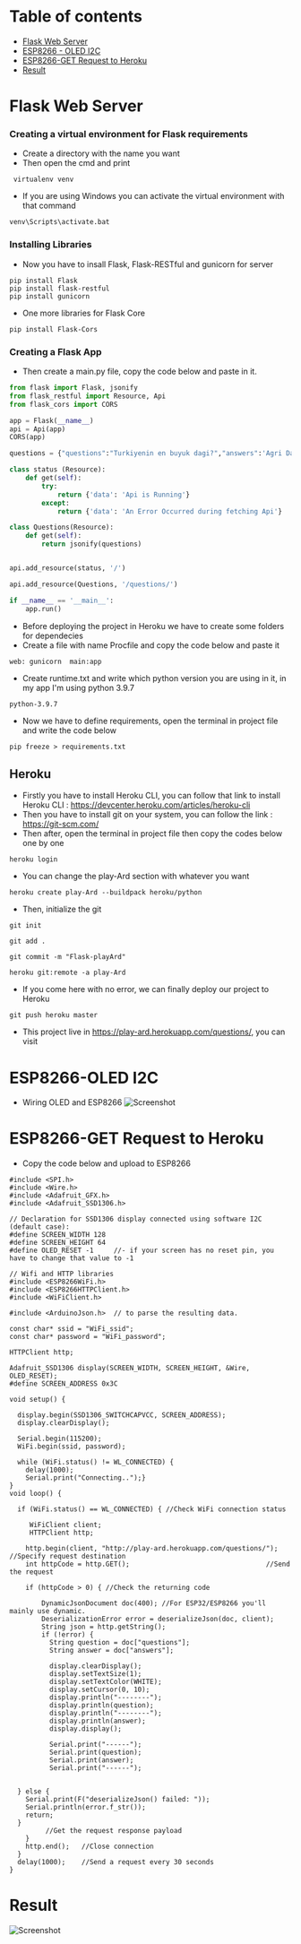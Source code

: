 # Table of contents

* [Flask Web Server](#flask-web-server)
* [ESP8266 - OLED I2C](#esp8266-oled-i2c)
* [ESP8266-GET Request to Heroku](#esp8266-get-request-to-heroku)
* [Result](#result)

Flask Web Server
============

### Creating a virtual environment for Flask requirements

- Create a directory with the name you want
- Then open the cmd and print 
```
 virtualenv venv
```
- If you are using Windows you can activate the virtual environment with that command
```
venv\Scripts\activate.bat
```
### Installing Libraries
- Now you have to insall Flask, Flask-RESTful and gunicorn for server
```
pip install Flask
pip install flask-restful
pip install gunicorn
```
- One more libraries for Flask Core
```
pip install Flask-Cors
```
### Creating a Flask App
- Then create a main.py file, copy the code below and paste in it.
```python
from flask import Flask, jsonify
from flask_restful import Resource, Api
from flask_cors import CORS

app = Flask(__name__)
api = Api(app)
CORS(app)

questions = {"questions":"Turkiyenin en buyuk dagi?","answers":'Agri Dagi'}

class status (Resource):
    def get(self):
        try:
            return {'data': 'Api is Running'}
        except:
            return {'data': 'An Error Occurred during fetching Api'}

class Questions(Resource):
    def get(self):
        return jsonify(questions)


api.add_resource(status, '/')

api.add_resource(Questions, '/questions/')

if __name__ == '__main__':
    app.run()
```
- Before deploying the project in Heroku we have to create some folders for dependecies
- Create a file with name Procfile and copy the code below and paste it
```
web: gunicorn  main:app
```
- Create runtime.txt and write which python version you are using in it, in my app I'm using python 3.9.7
```
python-3.9.7
```
- Now we have to define requirements, open the terminal in project file and write the code below
```
pip freeze > requirements.txt
```
## Heroku
- Firstly you have to install Heroku CLI, you can follow that link to install Heroku CLI : https://devcenter.heroku.com/articles/heroku-cli
- Then you have to install git on your system, you can follow the link : https://git-scm.com/
- Then after, open the terminal in project file then copy the codes below one by one
```
heroku login
```
- You can change the play-Ard section with whatever you want
```
heroku create play-Ard --buildpack heroku/python
```
- Then, initialize the git
```
git init
```
```
git add .
```
```
git commit -m "Flask-playArd"
```
```
heroku git:remote -a play-Ard
```
- If you come here with no error, we can finally deploy our project to Heroku 
```
git push heroku master
```
- This project live in https://play-ard.herokuapp.com/questions/, you can visit

ESP8266-OLED I2C
============
- Wiring OLED and ESP8266
![Screenshot](esp8266-oled.png)

ESP8266-GET Request to Heroku
============

- Copy the code below and upload to ESP8266

```arduino
#include <SPI.h>
#include <Wire.h>
#include <Adafruit_GFX.h>
#include <Adafruit_SSD1306.h>

// Declaration for SSD1306 display connected using software I2C (default case):
#define SCREEN_WIDTH 128  
#define SCREEN_HEIGHT 64  
#define OLED_RESET -1     //- if your screen has no reset pin, you have to change that value to -1

// Wifi and HTTP libraries
#include <ESP8266WiFi.h>
#include <ESP8266HTTPClient.h>
#include <WiFiClient.h>

#include <ArduinoJson.h>  // to parse the resulting data.

const char* ssid = "WiFi_ssid";
const char* password = "WiFi_password";

HTTPClient http;

Adafruit_SSD1306 display(SCREEN_WIDTH, SCREEN_HEIGHT, &Wire, OLED_RESET);
#define SCREEN_ADDRESS 0x3C

void setup() {

  display.begin(SSD1306_SWITCHCAPVCC, SCREEN_ADDRESS);
  display.clearDisplay();

  Serial.begin(115200);
  WiFi.begin(ssid, password);

  while (WiFi.status() != WL_CONNECTED) {
    delay(1000);
    Serial.print("Connecting..");}
}
void loop() {

  if (WiFi.status() == WL_CONNECTED) { //Check WiFi connection status

     WiFiClient client;
     HTTPClient http;

    http.begin(client, "http://play-ard.herokuapp.com/questions/");  //Specify request destination
    int httpCode = http.GET();                                  //Send the request

    if (httpCode > 0) { //Check the returning code

        DynamicJsonDocument doc(400); //For ESP32/ESP8266 you'll mainly use dynamic.
        DeserializationError error = deserializeJson(doc, client);
        String json = http.getString();
        if (!error) {
          String question = doc["questions"]; 
          String answer = doc["answers"]; 

          display.clearDisplay();
          display.setTextSize(1);
          display.setTextColor(WHITE);
          display.setCursor(0, 10);
          display.println("--------");
          display.println(question);
          display.println("--------");
          display.println(answer);
          display.display();

          Serial.print("------");
          Serial.print(question);
          Serial.print(answer);
          Serial.print("------");
          
          
  } else {
    Serial.print(F("deserializeJson() failed: "));
    Serial.println(error.f_str());
    return;
  }
         //Get the request response payload
    }
    http.end();   //Close connection
  }
  delay(1000);    //Send a request every 30 seconds
}
```

Result
============

![Screenshot](real-image.jpg)
